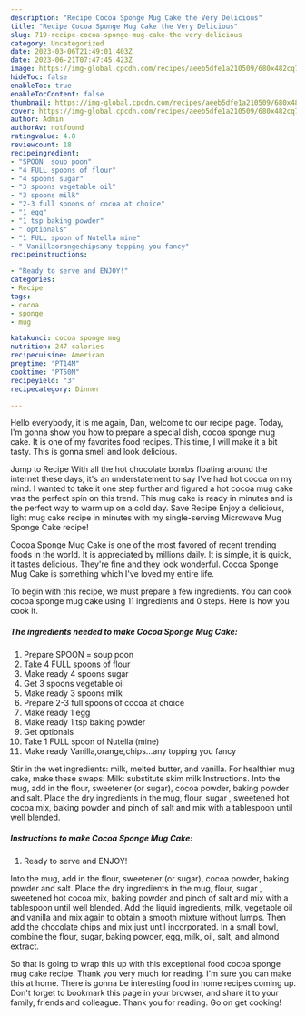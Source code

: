```yaml
---
description: "Recipe Cocoa Sponge Mug Cake the Very Delicious"
title: "Recipe Cocoa Sponge Mug Cake the Very Delicious"
slug: 719-recipe-cocoa-sponge-mug-cake-the-very-delicious
category: Uncategorized
date: 2023-03-06T21:49:01.403Z
date: 2023-06-21T07:47:45.423Z
image: https://img-global.cpcdn.com/recipes/aeeb5dfe1a210509/680x482cq70/cocoa-sponge-mug-cake-recipe-main-photo.jpg
hideToc: false
enableToc: true
enableTocContent: false
thumbnail: https://img-global.cpcdn.com/recipes/aeeb5dfe1a210509/680x482cq70/cocoa-sponge-mug-cake-recipe-main-photo.jpg
cover: https://img-global.cpcdn.com/recipes/aeeb5dfe1a210509/680x482cq70/cocoa-sponge-mug-cake-recipe-main-photo.jpg
author: Admin
authorAv: notfound
ratingvalue: 4.8
reviewcount: 18
recipeingredient:
- "SPOON  soup poon"
- "4 FULL spoons of flour"
- "4 spoons sugar"
- "3 spoons vegetable oil"
- "3 spoons milk"
- "2-3 full spoons of cocoa at choice"
- "1 egg"
- "1 tsp baking powder"
- " optionals"
- "1 FULL spoon of Nutella mine"
- " Vanillaorangechipsany topping you fancy"
recipeinstructions:

- "Ready to serve and ENJOY!"
categories:
- Recipe
tags:
- cocoa
- sponge
- mug

katakunci: cocoa sponge mug 
nutrition: 247 calories
recipecuisine: American
preptime: "PT14M"
cooktime: "PT50M"
recipeyield: "3"
recipecategory: Dinner

---
```



Hello everybody, it is me again, Dan, welcome to our recipe page. Today, I'm gonna show you how to prepare a special dish, cocoa sponge mug cake. It is one of my favorites food recipes. This time, I will make it a bit tasty. This is gonna smell and look delicious.

Jump to Recipe With all the hot chocolate bombs floating around the internet these days, it&#39;s an understatement to say I&#39;ve had hot cocoa on my mind. I wanted to take it one step further and figured a hot cocoa mug cake was the perfect spin on this trend. This mug cake is ready in minutes and is the perfect way to warm up on a cold day. Save Recipe Enjoy a delicious, light mug cake recipe in minutes with my single-serving Microwave Mug Sponge Cake recipe!

Cocoa Sponge Mug Cake is one of the most favored of recent trending foods in the world. It is appreciated by millions daily. It is simple, it is quick, it tastes delicious. They're fine and they look wonderful. Cocoa Sponge Mug Cake is something which I've loved my entire life.


To begin with this recipe, we must prepare a few ingredients. You can cook cocoa sponge mug cake using 11 ingredients and 0 steps. Here is how you cook it.

<!--inarticleads1-->

##### The ingredients needed to make Cocoa Sponge Mug Cake:

1. Prepare SPOON = soup poon
1. Take 4 FULL spoons of flour
1. Make ready 4 spoons sugar
1. Get 3 spoons vegetable oil
1. Make ready 3 spoons milk
1. Prepare 2-3 full spoons of cocoa at choice
1. Make ready 1 egg
1. Make ready 1 tsp baking powder
1. Get  optionals
1. Take 1 FULL spoon of Nutella (mine)
1. Make ready  Vanilla,orange,chips...any topping you fancy


Stir in the wet ingredients: milk, melted butter, and vanilla. For healthier mug cake, make these swaps: Milk: substitute skim milk Instructions. Into the mug, add in the flour, sweetener (or sugar), cocoa powder, baking powder and salt. Place the dry ingredients in the mug, flour, sugar , sweetened hot cocoa mix, baking powder and pinch of salt and mix with a tablespoon until well blended. 

<!--inarticleads2-->

##### Instructions to make Cocoa Sponge Mug Cake:


1. Ready to serve and ENJOY!

Into the mug, add in the flour, sweetener (or sugar), cocoa powder, baking powder and salt. Place the dry ingredients in the mug, flour, sugar , sweetened hot cocoa mix, baking powder and pinch of salt and mix with a tablespoon until well blended. Add the liquid ingredients, milk, vegetable oil and vanilla and mix again to obtain a smooth mixture without lumps. Then add the chocolate chips and mix just until incorporated. In a small bowl, combine the flour, sugar, baking powder, egg, milk, oil, salt, and almond extract. 

So that is going to wrap this up with this exceptional food cocoa sponge mug cake recipe. Thank you very much for reading. I'm sure you can make this at home. There is gonna be interesting food in home recipes coming up. Don't forget to bookmark this page in your browser, and share it to your family, friends and colleague. Thank you for reading. Go on get cooking!
